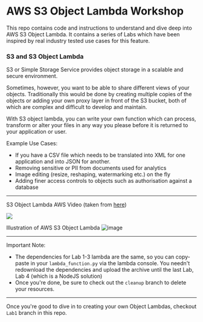 # AWS S3 Object Lambda Workshop

This repo contains code and instructions to understand and dive deep into AWS S3 Object Lambda. It contains a series of Labs which have been inspired by real industry tested use cases for this feature.

### S3 and S3 Object Lambda
S3 or Simple Storage Service provides object storage in a scalable and secure environment. 

Sometimes, however, you want to be able to share different views of your objects.  Traditionally this would be done by creating multiple copies of the objects or adding your own proxy layer in front of the S3 bucket, both of which are complex and difficult to develop and maintain.

With S3 object lambda, you can write your own function which can process, transform or alter your files in any way you please before it is returned to your application or user. 

Example Use Cases:
- If you have a CSV file which needs to be translated into XML for one application and into JSON for another. 
- Removing sensitive or PII from documents used for analytics
- Image editing (resize, reshaping, watermarking etc.) on the fly
- Adding finer access controls to objects such as authorisation against a database
 *** 

 S3 Object Lambda AWS Video (taken from [here](https://aws.amazon.com/s3/features/object-lambda/))

<a href="http://www.youtube.com/watch?feature=player_embedded&v=uTBgpK07E38" target="_blank"><img src="http://img.youtube.com/vi/uTBgpK07E38/0.jpg" /></a>

Illustration of AWS S3 Object Lambda
![image](https://d1.awsstatic.com/product-page-diagram_S3-Object-Lambda%402x.b5b78c632ed6d6145efb03ab6c338ac4375d1fdf.png)

*** 
Important Note:
- The dependencies for Lab 1-3 lambda are the same, so you can copy-paste in your `lambda_function.py` via the lambda console. You needn't redownload the dependencies and upload the archive until the last Lab, Lab 4 (which is a NodeJS solution)
- Once you're done, be sure to check out the `cleanup` branch to delete your resources.

***
Once you're good to dive in to creating your own Object Lambdas, checkout `Lab1` branch in this repo.
